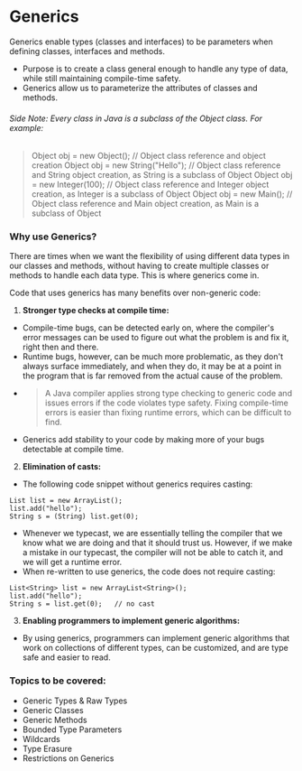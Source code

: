 # Generics
Generics enable types (classes and interfaces) to be parameters when defining classes, interfaces and methods. 
- Purpose is to create a class general enough to handle any type of data, while still maintaining compile-time safety.
- Generics allow us to parameterize the attributes of classes and methods.

###### Side Note: Every class in Java is a subclass of the Object class. For example:
> Object obj = new Object(); // Object class reference and object creation
> Object obj = new String("Hello"); // Object class reference and String object creation, as String is a subclass of Object
> Object obj = new Integer(100); // Object class reference and Integer object creation, as Integer is a subclass of Object
> Object obj = new Main(); // Object class reference and Main object creation, as Main is a subclass of Object

### Why use Generics?
There are times when we want the flexibility of using different data types in our classes and methods, without having to create multiple classes or methods to handle each data type. This is where generics come in.

Code that uses generics has many benefits over non-generic code:
1. **Stronger type checks at compile time:**
- Compile-time bugs, can be detected early on, where the compiler's error messages can be used to figure out what the problem is and fix it, right then and there. 
- Runtime bugs, however, can be much more problematic, as they don't always surface immediately, and when they do, it may be at a point in the program that is far removed from the actual cause of the problem.
- > A Java compiler applies strong type checking to generic code and issues errors if the code violates type safety. Fixing compile-time errors is easier than fixing runtime errors, which can be difficult to find.
- Generics add stability to your code by making more of your bugs detectable at compile time.
2. **Elimination of casts:**
- The following code snippet without generics requires casting:
```
List list = new ArrayList();
list.add("hello");
String s = (String) list.get(0);
```
- Whenever we typecast, we are essentially telling the compiler that we know what we are doing and that it should trust us. However, if we make a mistake in our typecast, the compiler will not be able to catch it, and we will get a runtime error.
- When re-written to use generics, the code does not require casting:
```
List<String> list = new ArrayList<String>();
list.add("hello");
String s = list.get(0);   // no cast
```
3. **Enabling programmers to implement generic algorithms:**
- By using generics, programmers can implement generic algorithms that work on collections of different types, can be customized, and are type safe and easier to read.

### Topics to be covered:
- Generic Types & Raw Types
- Generic Classes
- Generic Methods
- Bounded Type Parameters
- Wildcards
- Type Erasure
- Restrictions on Generics